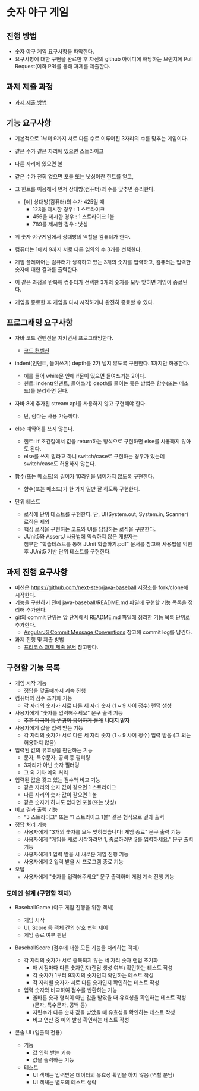 # 숫자 야구 게임
## 진행 방법
* 숫자 야구 게임 요구사항을 파악한다.
* 요구사항에 대한 구현을 완료한 후 자신의 github 아이디에 해당하는 브랜치에 Pull Request(이하 PR)를 통해 과제를 제출한다.

## 과제 제출 과정
* [과제 제출 방법](https://github.com/next-step/nextstep-docs/tree/master/precourse)

## 기능 요구사항
* 기본적으로 1부터 9까지 서로 다른 수로 이루어진 3자리의 수를 맞추는 게임이다.

* 같은 수가 같은 자리에 있으면 스트라이크
* 다른 자리에 있으면 볼
* 같은 수가 전혀 없으면 포볼 또는 낫싱이란 힌트를 얻고, 
* 그 힌트를 이용해서 먼저 상대방(컴퓨터)의 수를 맞추면 승리한다.
  * [예] 상대방(컴퓨터)의 수가 425일 때
    * 123을 제시한 경우 : 1 스트라이크
    * 456을 제시한 경우 : 1 스트라이크 1볼
    * 789를 제시한 경우 : 낫싱

* 위 숫자 야구게임에서 상대방의 역할을 컴퓨터가 한다.
* 컴퓨터는 1에서 9까지 서로 다른 임의의 수 3개를 선택한다.
* 게임 플레이어는 컴퓨터가 생각하고 있는 3개의 숫자를 입력하고, 컴퓨터는 입력한 숫자에 대한 결과를 출력한다.
* 이 같은 과정을 반복해 컴퓨터가 선택한 3개의 숫자를 모두 맞히면 게임이 종료된다.
* 게임을 종료한 후 게임을 다시 시작하거나 완전히 종료할 수 있다.

## 프로그래밍 요구사항
* 자바 코드 컨벤션을 지키면서 프로그래밍한다.
  * [코드 컨벤션](https://naver.github.io/hackday-conventions-java/)
* indent(인덴트, 들여쓰기) depth를 2가 넘지 않도록 구현한다. 1까지만 허용한다.
  * 예를 들어 while문 안에 if문이 있으면 들여쓰기는 2이다.
  * 힌트: indent(인덴트, 들여쓰기) depth를 줄이는 좋은 방법은 함수(또는 메소드)를 분리하면 된다.
* 자바 8에 추가된 stream api를 사용하지 않고 구현해야 한다. 
  * 단, 람다는 사용 가능하다. 
* else 예약어를 쓰지 않는다.
  * 힌트: if 조건절에서 값을 return하는 방식으로 구현하면 else를 사용하지 않아도 된다.
  * else를 쓰지 말라고 하니 switch/case로 구현하는 경우가 있는데 switch/case도 허용하지 않는다.
* 함수(또는 메소드)의 길이가 10라인을 넘어가지 않도록 구현한다.
  * 함수(또는 메소드)가 한 가지 일만 잘 하도록 구현한다.

* 단위 테스트
  * 로직에 단위 테스트를 구현한다. 단, UI(System.out, System.in, Scanner) 로직은 제외
  * 핵심 로직을 구현하는 코드와 UI를 담당하는 로직을 구분한다.
  * JUnit5와 AssertJ 사용법에 익숙하지 않은 개발자는  
    첨부한 "학습테스트를 통해 JUnit 학습하기.pdf" 문서를 참고해 사용법을 익힌 후 JUnit5 기반 단위 테스트를 구현한다.

## 과제 진행 요구사항
* 미션은 https://github.com/next-step/java-baseball 저장소를 fork/clone해 시작한다.
* 기능을 구현하기 전에 java-baseball/README.md 파일에 구현할 기능 목록을 정리해 추가한다.
* git의 commit 단위는 앞 단계에서 README.md 파일에 정리한 기능 목록 단위로 추가한다.
  * [AngularJS Commit Message Conventions](https://gist.github.com/stephenparish/9941e89d80e2bc58a153) 참고해 commit log를 남긴다.
* 과제 진행 및 제출 방법
  * [프리코스 과제 제출 문서](https://github.com/next-step/nextstep-docs/tree/master/precourse) 참고한다.

## 구현할 기능 목록
* 게임 시작 기능
  * 정답을 맞출때까지 계속 진행
* 컴퓨터의 점수 초기화 기능
  * 각 자리의 숫자가 서로 다른 세 자리 숫자 (1 ~ 9 사이 정수) 랜덤 생성
* 사용자에게 "숫자를 입력해주세요" 문구 출력 기능
  * ~~추후 다국어 등 변경이 용이하게 설계~~ **나대지 말자**
* 사용자에게 값을 입력 받는 기능
  * 각 자리의 숫자가 서로 다른 세 자리 숫자 (1 ~ 9 사이 정수) 입력 받음 (그 외는 허용하지 않음)
* 입력된 값의 유효성을 판단하는 기능
  * 문자, 특수문자, 공백 등 필터링
  * 3자리가 아닌 숫자 필터링
  * 그 외 기타 예외 처리
* 입력된 값을 갖고 있는 점수와 비교 기능
  * 같은 자리의 숫자 값이 같으면 1 스트라이크
  * 다른 자리의 숫자 값이 같으면 1 볼
  * 같은 숫자가 하나도 없다면 포볼(또는 낫싱)
* 비교 결과 출력 기능
  * "3 스트라이크" 또는 "1 스트라이크 1볼" 같은 형식으로 결과 출력
* 정답 처리 기능
  * 사용자에게 "3개의 숫자를 모두 맞히셨습니다! 게임 종료" 문구 출력 기능
  * 사용자에게 "게임을 새로 시작하려면 1, 종료하려면 2를 입력하세요." 문구 출력 기능
  * 사용자에게 1 입력 받을 시 새로운 게임 진행 기능
  * 사용자에게 2 입력 받을 시 프로그램 종료 기능
* 오답
  * 사용자에게 "숫자를 입력해주세요" 문구 출력하며 게임 계속 진행 기능

### 도메인 설계 (구현할 객체)
* BaseballGame (야구 게임 진행을 위한 객체)
  * 게임 시작
  * UI, Score 등 객체 간의 상호 협력 제어
  * 게임 종료 여부 판단

* BaseballScore (점수에 대한 모든 기능을 처리하는 객체)
  * 각 자리의 숫자가 서로 중복되지 않는 세 자리 숫자 랜덤 초기화
    * 매 시점마다 다른 숫자인지(랜덤 생성 여부) 확인하는 테스트 작성
    * 각 숫자가 1부터 9까지의 숫자인지 확인하는 테스트 작성
    * 각 자리별 숫자가 서로 다른 숫자인지 확인하는 테스트 작성
  * 입력 숫자와 비교하여 점수를 반환하는 기능
    * 올바른 숫자 형식이 아닌 값을 받았을 때 유효성을 확인하는 테스트 작성 (문자, 특수문자, 공백 등)
    * 자릿수가 다른 숫자 값을 받았을 때 유효성을 확인하는 테스트 작성
    * 비교 연산 중 예외 발생 확인하는 테스트 작성

* 콘솔 UI (입출력 전용)
  * 기능
    * 값 입력 받는 기능
    * 값을 출력하는 기능
  * 테스트
    * UI 객체는 입력받은 데이터의 유효성 확인을 하지 않음 (역할 분담)
    * UI 객체는 별도의 테스트 생략
